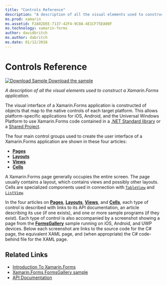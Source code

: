 ```yaml
---
title: "Controls Reference"
description: "A description of all the visual elements used to construct a Xamarin.Forms application. This article lists the control groups that make up the user interface of a Xamarin.Forms application."
ms.prod: xamarin
ms.assetid: F2A02DEE-7137-42F4-9C0A-4E1CF75EA08F
ms.technology: xamarin-forms
author: davidbritch
ms.author: dabritch
ms.date: 01/12/2016
---
```


# Controls Reference

[![Download Sample](~/media/shared/download.png) Download the sample](https://developer.xamarin.com/samples/FormsGallery/)

_A description of all the visual elements used to construct a Xamarin.Forms application._

The visual interface of a Xamarin.Forms application is constructed of objects that map to the native controls of each target platform. This allows platform-specific applications for iOS, Android, and the Universal Windows Platform to use Xamarin.Forms code contained in  a [.NET Standard library](~/cross-platform/app-fundamentals/net-standard.md) or a [Shared Project](~/cross-platform/app-fundamentals/shared-projects.md).

The four main control groups used to create the user interface of a Xamarin.Forms application are shown in these four articles:

- [**Pages**](pages.md)
- [**Layouts**](layouts.md)
- [**Views**](views.md)
- [**Cells**](cells.md)

A Xamarin.Forms page generally occupies the entire screen. The page usually contains a layout, which contains views and possibly other layouts. Cells are specialized components used in connection with [`TableView`](views.md#tableView) and [`ListView`](views.md#listView).

In the four articles on [**Pages**](pages.md), [**Layouts**](layouts.md), [**Views**](views.md), and [**Cells**](cells.md), each type of control is described with links to its API documentation, an article describing its use (if one exists), and one or more sample programs (if they exist). Each type of control is also accompanied by a screenshot showing a page from the [**FormsGallery**](https://developer.xamarin.com/samples/FormsGallery/) sample running on iOS, Android, and UWP devices. Below each screenshot are links to the source code for the C# page, the equivalent XAML page, and (when appropriate) the C# code-behind file for the XAML page.

## Related Links

- [Introduction To Xamarin.Forms](~/xamarin-forms/get-started/introduction-to-xamarin-forms.md)
- [Xamarin.Forms FormsGallery sample](https://developer.xamarin.com/samples/FormsGallery/)
- [API Documentation](https://docs.microsoft.com/dotnet/api/xamarin.forms?view=xamarin-forms)
